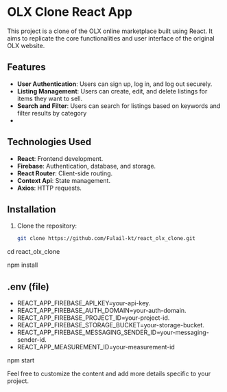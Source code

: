 # OLX Clone React App

This project is a clone of the OLX online marketplace built using React. It aims to replicate the core functionalities and user interface of the original OLX website.

## Features

- **User Authentication**: Users can sign up, log in, and log out securely.
- **Listing Management**: Users can create, edit, and delete listings for items they want to sell.
- **Search and Filter**: Users can search for listings based on keywords and filter results by category
- 
## Technologies Used

- **React**: Frontend development.
- **Firebase**: Authentication, database, and storage.
- **React Router**: Client-side routing.
- **Context Api**: State management.
- **Axios**: HTTP requests.

## Installation

1. Clone the repository:

   ```bash
   git clone https://github.com/Fulail-kt/react_olx_clone.git

cd react_olx_clone

npm install

## .env (file)

- REACT_APP_FIREBASE_API_KEY=your-api-key.
- REACT_APP_FIREBASE_AUTH_DOMAIN=your-auth-domain.
- REACT_APP_FIREBASE_PROJECT_ID=your-project-id.
- REACT_APP_FIREBASE_STORAGE_BUCKET=your-storage-bucket.
- REACT_APP_FIREBASE_MESSAGING_SENDER_ID=your-messaging-sender-id.
- REACT_APP_MEASUREMENT_ID=your-measurement-id


npm start

Feel free to customize the content and add more details specific to your project.

